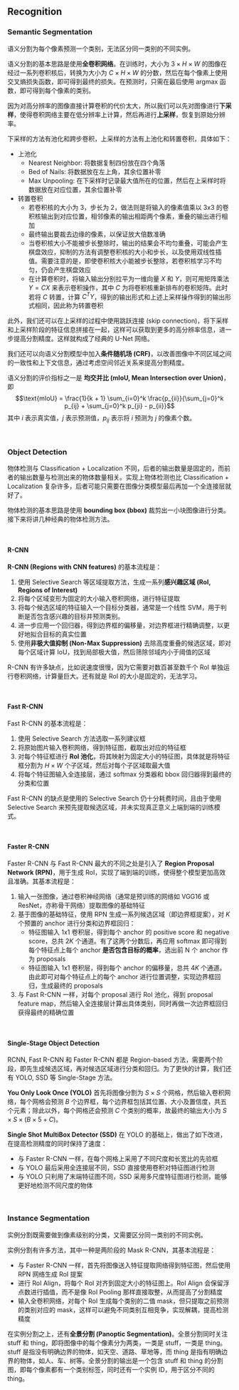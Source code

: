 
## Recognition
### Semantic Segmentation
语义分割为每个像素预测一个类别，无法区分同一类别的不同实例。

语义分割的基本思路是使用**全卷积网络**。在训练时，大小为 $3 \times H \times W$ 的图像在经过一系列卷积核后，转换为大小为 $C \times H \times W$ 的分数，然后在每个像素上使用交叉熵损失函数，即可得到最终的损失。在预测时，只需在最后使用 argmax 函数，即可得到每个像素的类别。

因为对高分辨率的图像直接计算卷积的代价太大，所以我们可以先对图像进行**下采样**，使得卷积网络主要在低分辨率上计算，然后再进行**上采样**，恢复到原始分辨率。

下采样的方法有池化和跨步卷积，上采样的方法有上池化和转置卷积，具体如下：

- 上池化
    - Nearest Neighbor: 将数据复制四份放在四个角落
    - Bed of Nails: 将数据放在左上角，其余位置补零
    - Max Unpooling: 在下采样时记录最大值所在的位置，然后在上采样时将数据放在对应位置，其余位置补零
- 转置卷积
    - 若卷积核的大小为 3，步长为 2，做法则是将输入的像素值乘以 3x3 的卷积核输出到对应位置，相邻像素的输出相距两个像素，重叠的输出进行相加
    - 最终输出要裁去边缘的像素，以保证放大倍数准确
    - 当卷积核大小不能被步长整除时，输出的结果会不均匀重叠，可能会产生棋盘效应，抑制的方法有调整卷积核的大小和步长，以及使用双线性插值。需要注意的是，即使卷积核大小能被步长整除，若卷积核学习不均匀，仍会产生棋盘效应
    - 在计算卷积时，将输入输出分别拉平为一维向量 $X$ 和 $Y$，则可用矩阵乘法 $Y = CX$ 来表示卷积操作，其中 $C$ 为将卷积核重新排布的卷积矩阵。此时若将 $C$ 转置，计算 $C^TY$，得到的输出形式和上述上采样操作得到的输出形式相同，因此称为转置卷积

此外，我们还可以在上采样的过程中使用跳跃连接 (skip connection)，将下采样和上采样阶段的特征信息拼接在一起，这样可以获取到更多的高分辨率信息，进一步提高分割精度。这样就构成了经典的 U-Net 网络。

我们还可以向语义分割模型中加入**条件随机场 (CRF)**，以改善图像中不同区域之间的一致性和上下文信息，通过考虑空间邻近关系来提高分割精度。

语义分割的评价指标之一是 **均交并比 (mIoU, Mean Intersection over Union)**，即 $$\text{mIoU} = \frac{1}{k + 1} \sum_{i=0}^k \frac{p_{ii}}{\sum_{j=0}^k p_{ij} + \sum_{j=0}^k p_{ji} - p_{ii}}$$ 其中 $i$ 表示真实值，$j$ 表示预测值，$p_{ij}$ 表示将 $i$ 预测为 $j$ 的像素个数。









<br>

### Object Detection
物体检测与 Classification + Localization 不同，后者的输出数量是固定的，而前者的输出数量与检测出来的物体数量相关。实现上物体检测也比 Classification + Localization 复杂许多，后者可能只需要在图像分类模型最后再加一个全连接层就好了。

物体检测的基本思路是使用 **bounding box (bbox)** 裁剪出一小块图像进行分类。接下来将讲几种经典的物体检测方法。


<br>

#### R-CNN
**R-CNN (Regions with CNN features)** 的基本流程是：

1. 使用 Selective Search 等区域提取方法，生成一系列**感兴趣区域 (RoI, Regions of Interest)**
2. 将每个区域变形为固定的大小输入卷积网络，进行特征提取
3. 将每个候选区域的特征输入一个目标分类器，通常是一个线性 SVM，用于判断是否包含感兴趣的目标并预测类别。
4. 进一步应用一个回归器，得到边界框的偏移量，对边界框进行精确调整，以更好地拟合目标的真实位置
5. 使用**非极大值抑制 (Non-Max Suppression)** 去除高度重叠的候选区域，即对每个区域计算 IoU，找到局部极大值，然后筛除邻域内小于阈值的区域

R-CNN 有许多缺点，比如说速度很慢，因为它需要对数百甚至数千个 RoI 单独运行卷积网络，计算量巨大。还有就是 RoI 的大小是固定的，无法学习。

<br>

#### Fast R-CNN
Fast R-CNN 的基本流程是：

1. 使用 Selective Search 方法选取一系列建议框
2. 将原始图片输入卷积网络，得到特征图，截取出对应的特征框
3. 对每个特征框进行 **RoI 池化**，将其映射为固定大小的特征图，具体就是将特征框分割为 $H \times W$ 个子区域，然后对每个子区域取最大值
4. 将每个特征图输入全连接层，通过 softmax 分类器和 bbox 回归器得到最终的分类和位置

Fast R-CNN 的缺点是使用的 Selective Search 仍十分耗费时间，且由于使用 Selective Search 来预先提取候选区域，并未实现真正意义上端到端的训练模式。

<br>

#### Faster R-CNN
Faster R-CNN 与 Fast R-CNN 最大的不同之处是引入了 **Region Proposal Network (RPN)**，用于生成 RoI，实现了端到端的训练，使得整个模型更加高效且准确。其基本流程是：

1. 输入一张图像，通过卷积神经网络（通常是预训练的网络如 VGG16 或 ResNet，亦称骨干网络）提取图像的基础特征
2. 基于图像的基础特征，使用 RPN 生成一系列候选区域（即边界框提案），对 $K$ 个预置的 anchor 进行分类和边界框回归：
     - 特征图输入 1x1 卷积层，得到每个 anchor 的 positive score 和 negative score，总共 $2K$ 个通道。有了这两个分数后，再应用 softmax 即可得到每个特征点上每个 anchor **是否包含目标的概率**，选出前 N 个 anchor 作为 proposals
     - 特征图输入 1x1 卷积层，得到每个 anchor 的偏移量，总共 $4K$ 个通道。由此即可对每个特征点上的每个 anchor 进行位置调整，实现边界框回归，生成最终的 proposals
3. 与 Fast R-CNN 一样，对每个 proposal 进行 RoI 池化，得到 proposal feature map，然后输入全连接层计算出具体类别，同时再做一次边界框回归获得最终的精确位置

<br>

#### Single-Stage Object Detection
RCNN, Fast R-CNN 和 Faster R-CNN 都是 Region-based 方法，需要两个阶段，即先生成候选区域，再对候选区域进行分类和回归。为了更快的计算，我们还有 YOLO, SSD 等 Single-Stage 方法。

**You Only Look Once (YOLO)** 首先将图像分割为 $S \times S$ 个网格，然后输入卷积网络，每个网格会预测 $B$ 个边界框，每个边界框包括其位置、大小及置信度，共五个元素；除此以外，每个网格还会预测 $C$ 个类别的概率，故最终的输出大小为 $S \times S \times (B \times 5 + C)$。

**Single Shot MultiBox Detector (SSD)** 在 YOLO 的基础上，做出了如下改进，在提高检测精度的同时保持了速度：
- 与 Faster R-CNN 一样，在每个网格上采用了不同尺度和长宽比的先验框
- 与 YOLO 最后采用全连接层不同，SSD 直接使用卷积对特征图进行检测
- 与 YOLO 只利用了末端特征图不同，SSD 采用多尺度特征图进行检测，能够更好地检测不同尺度的物体








<br>

### Instance Segmentation
实例分割既需要做到像素级别的分类，又需要区分同一类别的不同实例。

实例分割有许多方法，其中一种是两阶段的 Mask R-CNN，其基本流程是：
- 与 Faster R-CNN 一样，首先将图像送入特征提取网络得到特征图，然后使用 RPN 网络生成 RoI 提案
- 进行 RoI Align，将每个 RoI 对齐到固定大小的特征图上。RoI Align 会保留浮点数进行插值，而不是像 RoI Pooling 那样直接取整，从而提高了分割精度
- 输入全卷积网络，对每个 RoI 生成每个类别的二值 mask，但只提取之前预测的类别对应的 mask，这样可以避免不同类别互相竞争，实现解耦，提高检测精度

在实例分割之上，还有**全景分割 (Panoptic Segmentation)**。全景分割同时关注 stuff 和 thing，即将图像中的每个像素分为两类，一类是 stuff，一类是 thing。stuff 是指没有明确边界的物体，如天空、道路、草地等，而 thing 是指有明确边界的物体，如人、车、树等。全景分割的输出是一个包含 stuff 和 thing 的分割图，即每个像素都有一个类别标签，同时还有一个实例 ID，用于区分不同的 thing。




